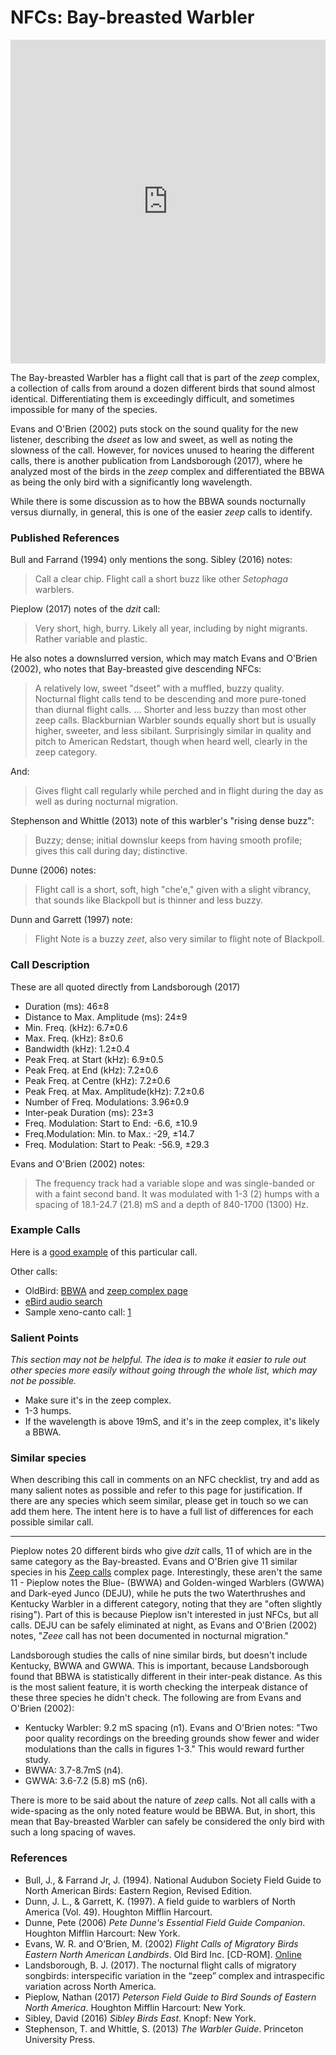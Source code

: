 # NFCs: Bay-breasted Warbler

<iframe width="640" height="518" src="https://macaulaylibrary.org/asset/176283961/embed/640" frameborder="0" allowfullscreen style="width:640px;max-width:100%;"></iframe>

The Bay-breasted Warbler has a flight call that is part of the _zeep_ complex, a collection of calls from around a dozen different birds that sound almost identical. Differentiating them is exceedingly difficult, and sometimes impossible for many of the species.

Evans and O'Brien (2002) puts stock on the sound quality for the new listener, describing the _dseet_ as low and sweet, as well as noting the slowness of  the call. However, for novices unused to hearing the different calls, there is another publication from Landsborough (2017), where he analyzed most of the birds in the _zeep_ complex and differentiated the BBWA as being the only bird with a significantly long wavelength.

While there is some discussion as to how the BBWA sounds nocturnally versus diurnally, in general, this is one of the easier _zeep_ calls to identify.

### Published References

Bull and Farrand (1994) only mentions the song. Sibley (2016) notes:

> Call a clear chip. Flight call a short buzz like other _Setophaga_ warblers.

Pieplow (2017) notes of the _dzit_ call:

> Very short, high, burry. Likely all year, including by night migrants. Rather variable and plastic.

He also notes a downslurred version, which may match Evans and O'Brien (2002), who notes that Bay-breasted give descending NFCs:

> A relatively low, sweet "dseet" with a muffled, buzzy quality. Nocturnal flight calls tend to be descending and more pure-toned than diurnal flight calls. ... Shorter and less buzzy than most other zeep calls. Blackburnian Warbler sounds equally short but is usually higher, sweeter, and less sibilant. Surprisingly similar in quality and pitch to American Redstart, though when heard well, clearly in the zeep category.

And:

> Gives flight call regularly while perched and in flight during the day as well as during nocturnal migration.

Stephenson and Whittle (2013) note of this warbler's "rising dense buzz":

> Buzzy; dense; initial downslur keeps from having smooth profile; gives this call during day; distinctive.

Dunne (2006) notes:

> Flight call is a short, soft, high "che'e," given with a slight vibrancy, that sounds like Blackpoll but is thinner and less buzzy.

Dunn and Garrett (1997) note:

> Flight Note is a buzzy _zeet_, also very similar to flight note of Blackpoll.


### Call Description

These are all quoted directly from Landsborough (2017)

- Duration (ms): 46±8
- Distance to Max. Amplitude (ms): 24±9
- Min. Freq. (kHz): 6.7±0.6
- Max. Freq. (kHz): 8±0.6
- Bandwidth (kHz): 1.2±0.4
- Peak Freq. at Start (kHz): 6.9±0.5
- Peak Freq. at End (kHz): 7.2±0.6
- Peak Freq. at Centre (kHz): 7.2±0.6
- Peak Freq. at Max. Amplitude(kHz): 7.2±0.6
- Number of Freq. Modulations: 3.96±0.9
- Inter-peak Duration (ms): 23±3
- Freq. Modulation: Start to End: -6.6, ±10.9
- Freq.Modulation: Min. to Max.: -29, ±14.7
- Freq. Modulation: Start to Peak: -56.9, ±29.3

Evans and O'Brien (2002) notes:

>  The frequency track had a variable slope and was single-banded or with a faint second band. It was modulated with 1-3 (2) humps with a spacing of 18.1-24.7 (21.8) mS and a depth of 840-1700 (1300) Hz.

### Example Calls

Here is a [good example](https://macaulaylibrary.org/asset/76799871) of this particular call.

Other calls:

- OldBird: [BBWA](http://oldbird.org/pubs/fcmb/species/warblers/bbwa/babw.htm) and [zeep complex page](http://oldbird.org/pubs/fcmb/pages/zeep.htm)
- [eBird audio search](https://ebird.org/media/catalog?taxonCode=babwar&mediaType=a&sort=rating_rank_desc&q=Bay-breasted%20Warbler%20-%20Setophaga%20castanea)
- Sample xeno-canto call: [1](https://www.xeno-canto.org/103495)

### Salient Points

_This section may not be helpful. The idea is to make it easier to rule out other species more easily without going through the whole list, which may not be possible._

- Make sure it's in the zeep complex.
- 1-3 humps.
- If the wavelength is above 19mS, and it's in the zeep complex, it's likely a BBWA.

### Similar species

When describing this call in comments on an NFC checklist, try and add as many salient notes as possible and refer to this page for justification. If there are any species which seem similar, please get in touch so we can add them here. The intent here is to have a full list of differences for each possible similar call.

---

Pieplow notes 20 different birds who give _dzit_ calls, 11 of which are in the same category as the Bay-breasted. Evans and O'Brien give 11 similar species in his [Zeep calls](http://oldbird.org/pubs/fcmb/pages/zeep.htm) complex page. Interestingly, these aren't the same 11 - Pieplow notes the Blue- (BWWA) and Golden-winged Warblers (GWWA) and Dark-eyed Junco (DEJU), while he puts the two Waterthrushes and Kentucky Warbler in a different category, noting that they are "often slightly rising"). Part of this is because Pieplow isn't interested in just NFCs, but all calls. DEJU can be safely eliminated at night, as Evans and O'Brien (2002) notes, "_Zeee_ call has not been documented in nocturnal migration."

Landsborough studies the calls of nine similar birds, but doesn't include Kentucky, BWWA and GWWA. This is important, because Landsborough found that BBWA is statistically different in their inter-peak distance. As this is the most salient feature, it is worth checking the interpeak distance of these three species he didn't check. The following are from Evans and O'Brien (2002):

- Kentucky Warbler: 9.2 mS spacing (n1). Evans and O'Brien notes: "Two poor quality recordings on the breeding grounds show fewer and wider modulations than the calls in figures 1-3." This would reward further study.
- BWWA: 3.7-8.7mS (n4).
- GWWA: 3.6-7.2 (5.8) mS (n6).

There is more to be said about the nature of _zeep_ calls. Not all calls with a wide-spacing as the only noted feature would be BBWA. But, in short, this mean that Bay-breasted Warbler can safely be considered the only bird with such a long spacing of waves.

### References

* Bull, J., & Farrand Jr, J. (1994). National Audubon Society Field Guide to North American Birds: Eastern Region, Revised Edition.
* Dunn, J. L., & Garrett, K. (1997). A field guide to warblers of North America (Vol. 49). Houghton Mifflin Harcourt.
* Dunne, Pete (2006) _Pete Dunne's Essential Field Guide Companion_. Houghton Mifflin Harcourt: New York.
* Evans, W. R. and O’Brien, M. (2002) _Flight Calls of Migratory Birds Eastern North American Landbirds_. Old Bird Inc. \[CD-ROM\]. [Online](http://oldbird.org)
* Landsborough, B. J. (2017). The nocturnal flight calls of migratory songbirds: interspecific variation in the “zeep” complex and intraspecific variation across North America.
* Pieplow, Nathan (2017) _Peterson Field Guide to Bird Sounds of Eastern North America_. Houghton Mifflin Harcourt: New York.
* Sibley, David (2016) _Sibley Birds East_. Knopf: New York.
* Stephenson, T. and Whittle, S. (2013) _The Warbler Guide_. Princeton University Press.
